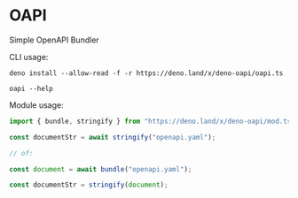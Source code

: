 # OAPI

Simple OpenAPI Bundler

CLI usage:

```shell
deno install --allow-read -f -r https://deno.land/x/deno-oapi/oapi.ts

oapi --help
```

Module usage:

```typescript
import { bundle, stringify } from "https://deno.land/x/deno-oapi/mod.ts";

const documentStr = await stringify("openapi.yaml");

// of:

const document = await bundle("openapi.yaml");

const documentStr = stringify(document);
```

